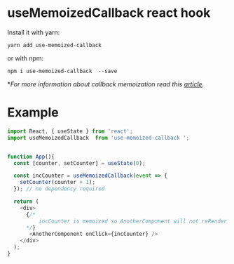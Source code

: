 # useMemoizedCallback react hook

Install it with yarn:

```
yarn add use-memoized-callback 
```

or with npm:

```
npm i use-memoized-callback  --save
```

**For more information about callback memoization read this [article](https://medium.com/@samanmhd/boost-performance-of-functional-react-components-with-memoized-callbacks-441343a237b7).*

# Example

```javascript
import React, { useState } from 'react';
import useMemoizedCallback  from 'use-memoized-callback '; 


function App(){
  const [counter, setCounter] = useState(0);

  const incCounter = useMemoizedCallback(event => {
    setCounter(counter + 1);
  }); // no dependency required

  return (
    <div>
      {/* 
          incCounter is memoized so AnotherComponent will not reRender each time.
      */}
       <AnotherComponent onClick={incCounter} /> 
    </div>
  );
}

```
